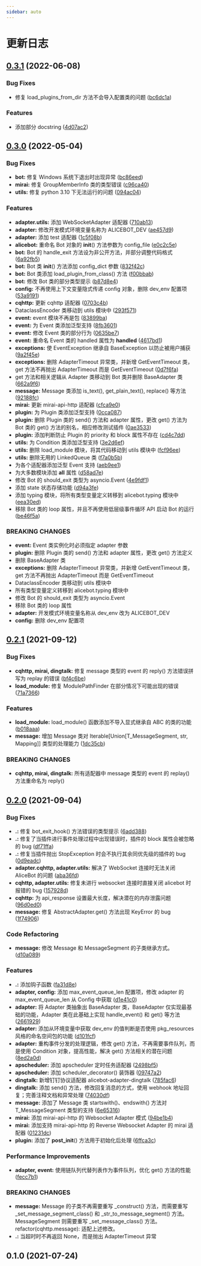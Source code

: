 ```yaml
---
sidebar: auto
---
```


# 更新日志


## [0.3.1](https://github.com/st1020/alicebot/compare/v0.3.0...v0.3.1) (2022-06-08)


### Bug Fixes

* 修复 load_plugins_from_dir 方法不会导入配置类的问题 ([bc6dc1a](https://github.com/st1020/alicebot/commit/bc6dc1a0f8f209388d76cd927504da05d2c97160))


### Features

* 添加部分 docstring ([4d07ac2](https://github.com/st1020/alicebot/commit/4d07ac2bb9dd46e3b13816df5e983a02507dcba0))



## [0.3.0](https://github.com/st1020/alicebot/compare/v0.2.1...v0.3.0) (2022-05-04)


### Bug Fixes

* **bot:** 修复 Windows 系统下退出时出现异常 ([bc86eed](https://github.com/st1020/alicebot/commit/bc86eed8e21c7a674c751b4b9a20475bc8b663ca))
* **mirai:** 修复 GroupMemberInfo 类的类型错误 ([c96ca40](https://github.com/st1020/alicebot/commit/c96ca40f2fa0a3cc89f16e7077f2fb0fcfe61175))
* **utils:** 修复 python 3.10 下无法运行的问题 ([094ac04](https://github.com/st1020/alicebot/commit/094ac047e7d1b0f5c1d671f712378de67cc19085))


### Features

* **adapter.utils:** 添加 WebSocketAdapter 适配器 ([710ab13](https://github.com/st1020/alicebot/commit/710ab13bb897c1daea8716c11a08fd948477e07f))
* **adapter:** 修改开发模式环境变量名称为 ALICEBOT_DEV ([ae457d9](https://github.com/st1020/alicebot/commit/ae457d9dbcd13db41df9b1ee9ee24d465604b007))
* **adapter:** 添加 test 适配器 ([1c5f08b](https://github.com/st1020/alicebot/commit/1c5f08b0a943c573da2785c64f2b8e6a7723e023))
* **alicebot:** 重命名 Bot 对象的 __init__() 方法参数为 config_file ([e0c2c5e](https://github.com/st1020/alicebot/commit/e0c2c5e8a266d825a675cb083169b7f058728144))
* **bot:** Bot 的 handle_exit 方法设为非公开方法，并部分调整代码格式 ([6a92fb5](https://github.com/st1020/alicebot/commit/6a92fb5e780b93d0ea8d394060040913d16ad4d8))
* **bot:** Bot 类 __init__() 方法添加 config_dict 参数 ([832f42c](https://github.com/st1020/alicebot/commit/832f42ccf6959b0fdf43aa2baa17017764a03954))
* **bot:** Bot 类添加 load_plugin_from_class() 方法 ([f00bbab](https://github.com/st1020/alicebot/commit/f00bbab6f440db68578c519deb9d3bd1f069a606))
* **bot:** 修改 Bot 类的部分类型提示 ([b87d8e4](https://github.com/st1020/alicebot/commit/b87d8e410440df2a3a4896f01b868522c3e9d87a))
* **config:** 不再使用上下文变量隐式传递 config 对象，删除 dev_env 配置项 ([53a9191](https://github.com/st1020/alicebot/commit/53a91912649720d8ffca4e9186c0d3f5fb398055))
* **cqhttp:** 更新 cqhttp 适配器 ([0703c4b](https://github.com/st1020/alicebot/commit/0703c4b9f1bbaac05562659c41ccf6c415f24d9c))
* DataclassEncoder 类移动到 utils 模块中 ([293f571](https://github.com/st1020/alicebot/commit/293f5718e3494e84415014762566d8a9cd130cc7))
* **event:** event 模块不再是包 ([83899ba](https://github.com/st1020/alicebot/commit/83899ba0bb7e00c671814af4f503cacba5551d61))
* **event:** 为 Event 类添加泛型支持 ([8fb3601](https://github.com/st1020/alicebot/commit/8fb36013559d3e875bb974f28522867692b58975))
* **event:** 修改 Event 类的部分行为 ([0635be7](https://github.com/st1020/alicebot/commit/0635be7a9a5ef01fb47e8aa92a5797eea8ace847))
* **event:** 重命名 Event 类的 handled 属性为 __handled__ ([4617bd1](https://github.com/st1020/alicebot/commit/4617bd15346d4a65f1e7ce5b572b1aad0ffbe812))
* **exceptions:** 使 EventException 继承自 BaseException 以防止被用户捕获 ([9a2f45e](https://github.com/st1020/alicebot/commit/9a2f45e71c9ae6b8105871417e83ae7c40d8c390))
* **exceptions:** 删除 AdapterTimeout 异常类，并新增 GetEventTimeout 类，get 方法不再抛出 AdapterTimeout 而是 GetEventTimeout ([0d7f6fa](https://github.com/st1020/alicebot/commit/0d7f6fa87a285f89dfa5a89cae37eb5cda0023cd))
* get 方法和相关逻辑从 Adapter 类移动到 Bot 类并删除 BaseAdapter 类 ([662a9f6](https://github.com/st1020/alicebot/commit/662a9f6f7477bfe85002b84269ae6c26ca249846))
* **message:** Message 类添加 is_text(), get_plain_text(), replace() 等方法 ([92188fc](https://github.com/st1020/alicebot/commit/92188fc19c0579e72dea321a904eb850764194ca))
* **mirai:** 更新 mirai-api-http 适配器 ([cfca9e0](https://github.com/st1020/alicebot/commit/cfca9e047b8940514432e53602c48f3e9538471e))
* **plugin:** 为 Plugin 类添加泛型支持 ([0cca087](https://github.com/st1020/alicebot/commit/0cca087c060543ee24a0f22dfa3bb1311c616c38))
* **plugin:** 删除 Plugin 类的 send() 方法和 adapter 属性，更改 get() 方法为 Bot 类的 get() 方法的别名，相应修改测试插件 ([0ae3533](https://github.com/st1020/alicebot/commit/0ae3533c7578cc56808cff4c1f6500c708ee1e06))
* **plugin:** 添加判断防止 Plugin 的 priority 和 block 属性不存在 ([cd4c7dd](https://github.com/st1020/alicebot/commit/cd4c7dd6df2857a6dd46a71c5deb18ecb91db9a7))
* **utils:** 为 Condition 类添加泛型支持 ([3e2d6ef](https://github.com/st1020/alicebot/commit/3e2d6ef6fe0bd16752261ab2ef43be860c0dc784))
* **utils:** 删除 load_module 模块，将其代码移动到 utils 模块中 ([fcf96ee](https://github.com/st1020/alicebot/commit/fcf96eed2bbc7ee7bf1928b8d9058dadec3a3fbe))
* **utils:** 删除无用的 LinkedQueue 类 ([f7a0b5b](https://github.com/st1020/alicebot/commit/f7a0b5bdbb3f65e672e4af9448c0537f2781700b))
* 为各个适配器添加泛型 Event 支持 ([aeb9ee1](https://github.com/st1020/alicebot/commit/aeb9ee15795493ff5fb7bd164ddc5d8dedff6c96))
* 为大多数模块添加 __all__ 属性 ([d58ad7e](https://github.com/st1020/alicebot/commit/d58ad7e91f583384d23e6bf800d68c9952810878))
* 修改 Bot 的 should_exit 类型为 asyncio.Event ([4e9fdf1](https://github.com/st1020/alicebot/commit/4e9fdf1cf05fd4350c1d5313008f691af8d03e30))
* 添加 state 状态存储功能 ([d94a3fe](https://github.com/st1020/alicebot/commit/d94a3fe2ff23f613fd8c42c5f251f7159f37950f))
* 添加 typing 模块，将所有类型变量定义转移到 alicebot.typing 模块中 ([eea30ed](https://github.com/st1020/alicebot/commit/eea30ed9718451b18423a335427a39cf896487ec))
* 移除 Bot 类的 loop 属性，并且不再使用低层级事件循环 API 启动 Bot 的运行 ([be46f5a](https://github.com/st1020/alicebot/commit/be46f5a89595c83765c4eefe54e839d0d7e5337b))


### BREAKING CHANGES

* **event:** Event 类实例化时必须指定 adapter 参数
* **plugin:** 删除 Plugin 类的 send() 方法和 adapter 属性，更改 get() 方法定义
* 删除 BaseAdapter 类
* **exceptions:** 删除 AdapterTimeout 异常类，并新增 GetEventTimeout 类，get 方法不再抛出 AdapterTimeout 而是 GetEventTimeout
* DataclassEncoder 类移动到 utils 模块中
* 所有类型变量定义转移到 alicebot.typing 模块中
* 修改 Bot 的 should_exit 类型为 asyncio.Event
* 移除 Bot 类的 loop 属性
* **adapter:** 开发模式环境变量名称从 dev_env 改为 ALICEBOT_DEV
* **config:** 删除 dev_env 配置项



## [0.2.1](https://github.com/st1020/alicebot/compare/v0.2.0...v0.2.1) (2021-09-12)


### Bug Fixes

* **cqhttp, mirai, dingtalk:** 修复 message 类型的 event 的 reply() 方法错误拼写为 replay 的错误 ([bf4c6be](https://github.com/st1020/alicebot/commit/bf4c6be83ff12b4072260927d0b73e2d5f77d67b))
* **load_module:** 修复 ModulePathFinder 在部分情况下可能出现的错误 ([71a7366](https://github.com/st1020/alicebot/commit/71a736694179cc39ee157e637864a779792f8b1b))


### Features

* **load_module:** load_module() 函数添加不导入显式继承自 ABC 的类的功能 ([b018aaa](https://github.com/st1020/alicebot/commit/b018aaa3aa6c259ae080513eb8e85afe79309961))
* **message:** 增加 Message 类对 Iterable[Union[T_MessageSegment, str, Mapping]] 类型的处理能力 ([1dc35cb](https://github.com/st1020/alicebot/commit/1dc35cb103fda5ee6bd4efa3e45ebc4cc38e0302))


### BREAKING CHANGES

* **cqhttp, mirai, dingtalk:** 所有适配器中 message 类型的 event 的 replay() 方法重命名为 reply()



## [0.2.0](https://github.com/st1020/alicebot/compare/v0.1.0...v0.2.0) (2021-09-04)


### Bug Fixes

* **.:** 修复 bot_exit_hook() 方法错误的类型提示 ([6add388](https://github.com/st1020/alicebot/commit/6add3883be4cce21fd7a731b872da71e1ec6b440))
* **.:** 修复了当插件进行事件处理过程中出现错误时，插件的 block 属性会被忽略的 bug ([df71ffa](https://github.com/st1020/alicebot/commit/df71ffa14cdc1cd37128e717e4214a4895f11e6a))
* **.:** 修复当插件抛出 StopException 时会不执行其余同优先级的插件的 bug ([0d9eadc](https://github.com/st1020/alicebot/commit/0d9eadccabd0b7dac93943df4280626713ab57dd))
* **adapter.cqhttp, adapter.utils:** 解决了 WebSocket 连接时无法关闭 AliceBot 的问题 ([aba36fd](https://github.com/st1020/alicebot/commit/aba36fdba96245fbf466142a240190be77891dd1))
* **cqhttp, adapter.utils:** 修复未进行 websocket 连接时直接关闭 alicebot 时报错的 bug ([157928d](https://github.com/st1020/alicebot/commit/157928d460a4b159960e4183eae2a79a3975e8a1))
* **cqhttp:** 为 api_response 设置最大长度，解决潜在的内存泄露问题 ([96d0ed0](https://github.com/st1020/alicebot/commit/96d0ed06d32df65524371eab4b3cbf38ddd247f5))
* **message:** 修复 AbstractAdapter.get() 方法出现 KeyError 的 bug ([1f74906](https://github.com/st1020/alicebot/commit/1f749064aa0adcd5ed88ddd6981d730853f80cf3))


### Code Refactoring

* **message:** 修改 Message 和 MessageSegment 的子类继承方式。 ([d10a089](https://github.com/st1020/alicebot/commit/d10a0893e444d75a7ed99252d87cdfc2aa9ff5c4))


### Features

* **.:** 添加钩子函数 ([fa31d8e](https://github.com/st1020/alicebot/commit/fa31d8e4dbdb8524a356514a4af97d31d0e4cd4d))
* **adapter, config:** 添加 max_event_queue_len 配置项，修改 adapter 的 max_event_queue_len 从 Config 中获取 ([d1e41c0](https://github.com/st1020/alicebot/commit/d1e41c02be00b13aa339f3e9ba20068b446727d1))
* **adapter:** 将 Adapter 类抽象出 BaseAdapter 类，BaseAdapter 仅实现最基础的功能，Adapter 类在此基础上实现 handle_event() 和 get() 等方法 ([2661929](https://github.com/st1020/alicebot/commit/26619299b8cdcd1df47c94567088dd0ebbde3b66))
* **adapter:** 添加从环境变量中获取 dev_env 的值判断是否使用 pkg_resources 风格的命名空间包的功能 ([d101fcf](https://github.com/st1020/alicebot/commit/d101fcfe2350bb1628f417a6e5d47b3046c24bd3))
* **adapter:** 重构事件分发的处理逻辑，修改 get() 方法，不再需要事件队列，而是使用 Condition 对象，提高性能，解决 get() 方法相关的潜在问题 ([8ed2a0d](https://github.com/st1020/alicebot/commit/8ed2a0d90f696939631affb7b42fa14dc2961e68))
* **apscheduler:** 添加 apscheduler 定时任务适配器 ([2498bf5](https://github.com/st1020/alicebot/commit/2498bf528dd5e26be2b4ac328e588826ad2a9bb3))
* **apscheduler:** 添加 scheduler_decorator() 装饰器 ([09747a2](https://github.com/st1020/alicebot/commit/09747a2109b6a9185a012cf1c620252797aa2dd2))
* **dingtalk:** 新增钉钉协议适配器 alicebot-adapter-dingtalk ([785fac6](https://github.com/st1020/alicebot/commit/785fac640c7e4a7abded0bbcb58b318d5bc308ef))
* **dingtalk:** 添加 send() 方法，修改回复消息的方式，使用 webhook 地址回复；完善注释文档和异常处理 ([74030df](https://github.com/st1020/alicebot/commit/74030df1bfca675d2e7fdb0234c2b41c939d0d30))
* **message:** 添加了 Message 类 startswith()、endswith() 方法对 T_MessageSegment 类型的支持 ([6e65316](https://github.com/st1020/alicebot/commit/6e653160750c97ae76299f4e204c214526b26fde))
* **mirai:** 添加 mirai-api-http 的 Websocket Adapter 模式 ([94be1b4](https://github.com/st1020/alicebot/commit/94be1b43c1cb324c3e6b696e376d3020d5415676))
* **mirai:** 添加支持 mirai-api-http 的 Reverse Websocket Adapter 的 mirai 适配器 ([01231dc](https://github.com/st1020/alicebot/commit/01231dca57c077d9e66606eacc9e059195edc592))
* **plugin:** 添加了 __post_init__() 方法用于初始化后处理 ([6ffca3c](https://github.com/st1020/alicebot/commit/6ffca3cdc0842d05789f28ba00882145b55889c0))


### Performance Improvements

* **adapter, event:** 使用链队列代替列表作为事件队列，优化 get() 方法的性能 ([fecc7b1](https://github.com/st1020/alicebot/commit/fecc7b1287e799a02a0bb0c149d058b8db39e221))


### BREAKING CHANGES

* **message:** Message 的子类不再需要重写 _construct() 方法，而需要重写 _set_message_segment_class() 和 _str_to_message_segment() 方法。
    MessageSegment 则需要重写 _set_message_class() 方法。
refactor(cqhttp.message): 适配上述修改。
* **.:** 当超时时不再返回 None，而是抛出 AdapterTimeout 异常



## 0.1.0 (2021-07-24)




